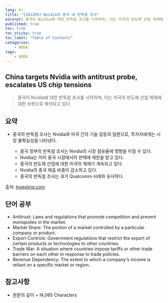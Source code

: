 ```yaml
---
lang: kr
title: "[241209] Nvidia의 중국 내 반독점 조사"
excerpt: 중국이 Nvidia에 대한 반독점 조사를 시작하며, 이는 미국의 반도체 산업 제재에 대한 보복으로 해석되고 있다.
published: true
toc: true
toc_sticky: true
toc_label: "Table of Contents"
categories:
    - NVDA
tags:
    - NVDA
---
```


## China targets Nvidia with antitrust probe, escalates US chip tensions

> 중국이 Nvidia에 대한 반독점 조사를 시작하며, 이는 미국의 반도체 산업 제재에 대한 보복으로 해석되고 있다.

## 요약

- 중국의 반독점 조사는 Nvidia와 미국 간의 기술 갈등의 일환으로, 투자자에게는 시장 불확실성을 나타낸다.

  - 중국 정부의 반독점 조사는 Nvidia의 시장 점유율에 영향을 미칠 수 있다.
  - Nvidia는 이미 중국 시장에서의 판매에 제한을 받고 있다.
  - 중국의 반도체 산업에 대한 미국의 제재가 계속되고 있다.
  - Nvidia의 중국 매출 비중이 감소하고 있다.
  - 중국의 반독점 조사는 과거 Qualcomm 사례와 유사하다.

출처: [Investing.com](https://www.investing.com/news/stock-market-news/china-investigates-nvidia-over-suspected-violation-of-antimonopoly-law-3760996)

## 단어 공부

- Antitrust: Laws and regulations that promote competition and prevent monopolies in the market.
- Market Share: The portion of a market controlled by a particular company or product.
- Export Controls: Government regulations that restrict the export of certain products or technologies to other countries.
- Trade War: A situation where countries impose tariffs or other trade barriers on each other in response to trade policies.
- Revenue Dependency: The extent to which a company's income is reliant on a specific market or region.

## 참고사항


- 원문의 길이 = f4,065 Characters

